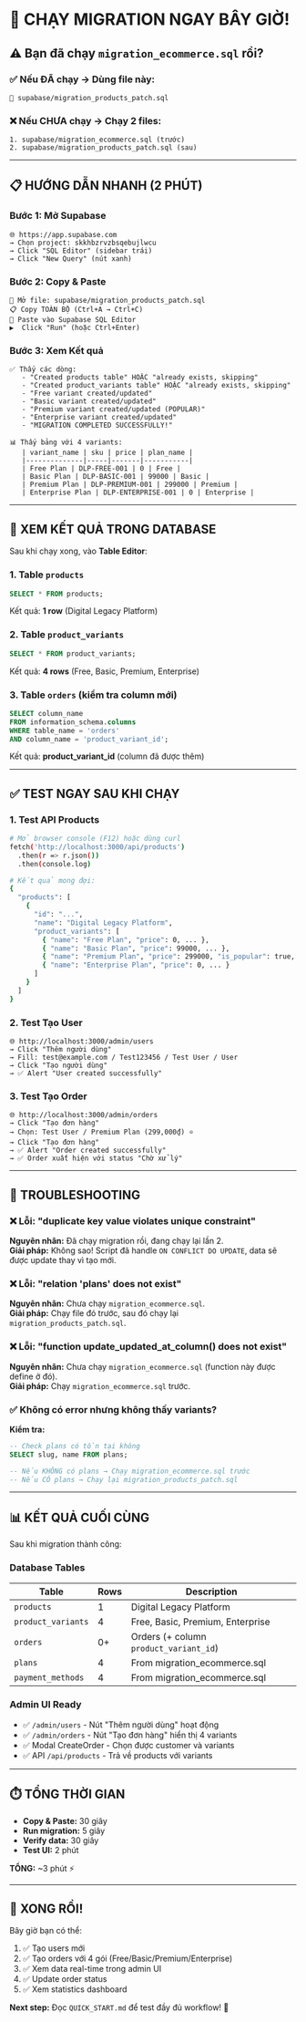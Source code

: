 # 🚀 CHẠY MIGRATION NGAY BÂY GIỜ!

## ⚠️ Bạn đã chạy `migration_ecommerce.sql` rồi?

### ✅ Nếu ĐÃ chạy → Dùng file này:
```
📁 supabase/migration_products_patch.sql
```

### ❌ Nếu CHƯA chạy → Chạy 2 files:
```
1. supabase/migration_ecommerce.sql (trước)
2. supabase/migration_products_patch.sql (sau)
```

---

## 📋 HƯỚNG DẪN NHANH (2 PHÚT)

### Bước 1: Mở Supabase
```
🌐 https://app.supabase.com
→ Chọn project: skkhbzrvzbsqebujlwcu
→ Click "SQL Editor" (sidebar trái)
→ Click "New Query" (nút xanh)
```

### Bước 2: Copy & Paste
```
📂 Mở file: supabase/migration_products_patch.sql
📋 Copy TOÀN BỘ (Ctrl+A → Ctrl+C)
📝 Paste vào Supabase SQL Editor
▶️  Click "Run" (hoặc Ctrl+Enter)
```

### Bước 3: Xem Kết quả
```
✅ Thấy các dòng:
   - "Created products table" HOẶC "already exists, skipping"
   - "Created product_variants table" HOẶC "already exists, skipping"
   - "Free variant created/updated"
   - "Basic variant created/updated"
   - "Premium variant created/updated (POPULAR)"
   - "Enterprise variant created/updated"
   - "MIGRATION COMPLETED SUCCESSFULLY!"

📊 Thấy bảng với 4 variants:
   | variant_name | sku | price | plan_name |
   |--------------|-----|-------|-----------|
   | Free Plan | DLP-FREE-001 | 0 | Free |
   | Basic Plan | DLP-BASIC-001 | 99000 | Basic |
   | Premium Plan | DLP-PREMIUM-001 | 299000 | Premium |
   | Enterprise Plan | DLP-ENTERPRISE-001 | 0 | Enterprise |
```

---

## 🎯 XEM KẾT QUẢ TRONG DATABASE

Sau khi chạy xong, vào **Table Editor**:

### 1. Table `products`
```sql
SELECT * FROM products;
```
Kết quả: **1 row** (Digital Legacy Platform)

### 2. Table `product_variants`
```sql
SELECT * FROM product_variants;
```
Kết quả: **4 rows** (Free, Basic, Premium, Enterprise)

### 3. Table `orders` (kiểm tra column mới)
```sql
SELECT column_name 
FROM information_schema.columns 
WHERE table_name = 'orders' 
AND column_name = 'product_variant_id';
```
Kết quả: **product_variant_id** (column đã được thêm)

---

## ✅ TEST NGAY SAU KHI CHẠY

### 1. Test API Products
```bash
# Mở browser console (F12) hoặc dùng curl
fetch('http://localhost:3000/api/products')
  .then(r => r.json())
  .then(console.log)

# Kết quả mong đợi:
{
  "products": [
    {
      "id": "...",
      "name": "Digital Legacy Platform",
      "product_variants": [
        { "name": "Free Plan", "price": 0, ... },
        { "name": "Basic Plan", "price": 99000, ... },
        { "name": "Premium Plan", "price": 299000, "is_popular": true, ... },
        { "name": "Enterprise Plan", "price": 0, ... }
      ]
    }
  ]
}
```

### 2. Test Tạo User
```
🌐 http://localhost:3000/admin/users
→ Click "Thêm người dùng"
→ Fill: test@example.com / Test123456 / Test User / User
→ Click "Tạo người dùng"
→ ✅ Alert "User created successfully"
```

### 3. Test Tạo Order
```
🌐 http://localhost:3000/admin/orders
→ Click "Tạo đơn hàng"
→ Chọn: Test User / Premium Plan (299,000₫) ⭐
→ Click "Tạo đơn hàng"
→ ✅ Alert "Order created successfully"
→ ✅ Order xuất hiện với status "Chờ xử lý"
```

---

## 🐛 TROUBLESHOOTING

### ❌ Lỗi: "duplicate key value violates unique constraint"
**Nguyên nhân:** Đã chạy migration rồi, đang chạy lại lần 2.  
**Giải pháp:** Không sao! Script đã handle `ON CONFLICT DO UPDATE`, data sẽ được update thay vì tạo mới.

### ❌ Lỗi: "relation 'plans' does not exist"
**Nguyên nhân:** Chưa chạy `migration_ecommerce.sql`.  
**Giải pháp:** Chạy file đó trước, sau đó chạy lại `migration_products_patch.sql`.

### ❌ Lỗi: "function update_updated_at_column() does not exist"
**Nguyên nhân:** Chưa chạy `migration_ecommerce.sql` (function này được define ở đó).  
**Giải pháp:** Chạy `migration_ecommerce.sql` trước.

### ✅ Không có error nhưng không thấy variants?
**Kiểm tra:** 
```sql
-- Check plans có tồn tại không
SELECT slug, name FROM plans;

-- Nếu KHÔNG có plans → Chạy migration_ecommerce.sql trước
-- Nếu CÓ plans → Chạy lại migration_products_patch.sql
```

---

## 📊 KẾT QUẢ CUỐI CÙNG

Sau khi migration thành công:

### Database Tables
| Table | Rows | Description |
|-------|------|-------------|
| `products` | 1 | Digital Legacy Platform |
| `product_variants` | 4 | Free, Basic, Premium, Enterprise |
| `orders` | 0+ | Orders (+ column `product_variant_id`) |
| `plans` | 4 | From migration_ecommerce.sql |
| `payment_methods` | 4 | From migration_ecommerce.sql |

### Admin UI Ready
- ✅ `/admin/users` - Nút "Thêm người dùng" hoạt động
- ✅ `/admin/orders` - Nút "Tạo đơn hàng" hiển thị 4 variants
- ✅ Modal CreateOrder - Chọn được customer và variants
- ✅ API `/api/products` - Trả về products với variants

---

## ⏱️ TỔNG THỜI GIAN

- **Copy & Paste:** 30 giây
- **Run migration:** 5 giây
- **Verify data:** 30 giây
- **Test UI:** 2 phút

**TỔNG:** ~3 phút ⚡

---

## 🎉 XONG RỒI!

Bây giờ bạn có thể:
1. ✅ Tạo users mới
2. ✅ Tạo orders với 4 gói (Free/Basic/Premium/Enterprise)
3. ✅ Xem data real-time trong admin UI
4. ✅ Update order status
5. ✅ Xem statistics dashboard

**Next step:** Đọc `QUICK_START.md` để test đầy đủ workflow! 🚀
